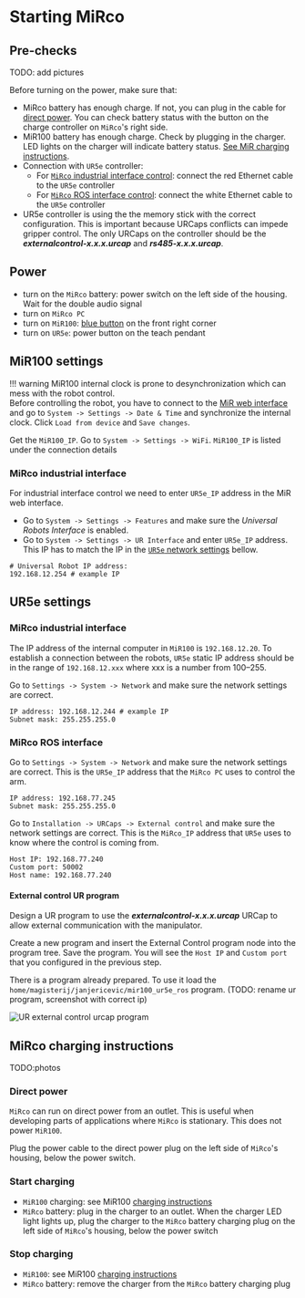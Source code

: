 # Starting MiRco

## Pre-checks
TODO: add pictures

Before turning on the power, make sure that:

- MiRco battery has enough charge. If not, you can plug in the cable for [direct power](#direct-power). You can check battery status with the button on the charge controller on `MiRco`'s right side. 
- MiR100 battery has enough charge. Check by plugging in the charger. LED lights on the charger will indicate battery status. [See MiR charging instructions](../MiR100/mir_start.md/#mir100-charging-instructions).
- Connection with `UR5e` controller:
    - For [`MiRco` industrial interface control](./mirco_interface.md/#mirco-industrial-interface): connect the red Ethernet cable to the `UR5e` controller
    - For [`MiRco` ROS interface control](./mirco_interface.md/#mirco-ros-interface): connect the white Ethernet cable to the `UR5e` controller
- UR5e controller is using the the memory stick with the correct configuration. This is important because URCaps conflicts can impede gripper control. The only URCaps on the controller should be the ***externalcontrol-x.x.x.urcap*** and ***rs485-x.x.x.urcap***.

## Power
- turn on the `MiRco` battery: power switch on the left side of the housing. Wait for the double audio signal
- turn on `MiRco PC`
- turn on `MiR100`: [blue button](../MiR100/mir_start.md/#power) on the front right corner
- turn on `UR5e`: power button on the teach pendant

## MiR100 settings
!!! warning
    MiR100 internal clock is prone to desynchronization which can mess with the robot control.  
    Before controlling the robot, you have to connect to the [MiR web interface](../MiR100/mir_connection.md/#establish-mir-web-interface-connection) and go to `System -> Settings -> Date & Time` and synchronize the internal clock. Click `Load from device` and `Save changes`.

Get the `MiR100_IP`. Go to `System -> Settings -> WiFi`. `MiR100_IP` is listed under the connection details

### MiRco industrial interface
For industrial interface control we need to enter `UR5e_IP` address in the MiR web interface.

- Go to `System -> Settings -> Features` and make sure the *Universal Robots Interface* is enabled.
- Go to `System -> Settings -> UR Interface` and enter `UR5e_IP` address. This IP has to match the IP in the [`UR5e` network settings](#ur5e-settings) bellow.
```
# Universal Robot IP address:
192.168.12.254 # example IP
```

## UR5e settings

### MiRco industrial interface
The IP address of the internal computer in `MiR100` is `192.168.12.20`. To establish a connection between the robots, `UR5e` static IP address should be in the range of `192.168.12.xxx` where xxx is a number from 100–255.

Go to `Settings -> System -> Network` and make sure the network settings are correct.

```
IP address: 192.168.12.244 # example IP
Subnet mask: 255.255.255.0
```

### MiRco ROS interface
Go to `Settings -> System -> Network` and make sure the network settings are correct. This is the `UR5e_IP` address that the `MiRco PC` uses to control the arm.

```
IP address: 192.168.77.245
Subnet mask: 255.255.255.0
```

Go to `Installation -> URCaps -> External control` and make sure the network settings are correct. This is the `MiRco_IP` address that `UR5e` uses to know where the control is coming from.

```
Host IP: 192.168.77.240
Custom port: 50002
Host name: 192.168.77.240
```

#### External control UR program
Design a UR program to use the ***externalcontrol-x.x.x.urcap*** URCap to allow external communication with the manipulator. 

Create a new program and insert the External Control program node into the program tree. Save the program. You will see the `Host IP` and `Custom port` that you configured in the previous step.

There is a program already prepared. To use it load the `home/magisterij/janjericevic/mir100_ur5e_ros` program. (TODO: rename ur program, screenshot with correct ip)

<div >
<img src="../img/ur_external_control.png" alt="UR external control urcap program"/>
</div>


## MiRco charging instructions
TODO:photos

### Direct power
`MiRco` can run on direct power from an outlet. This is useful when developing parts of applications where `MiRco` is stationary. This does not power `MiR100`.

Plug the power cable to the direct power plug on the left side of `MiRco`'s housing, below the power switch.

### Start charging
- `MiR100` charging: see MiR100 [charging instructions](../MiR100/mir_start.md/#mir100-charging-instructions)
- `MiRco` battery: plug in the charger to an outlet. When the charger LED light lights up, plug the charger to the `MiRco` battery charging plug on the left side of `MiRco`'s housing, below the power switch

### Stop charging
- `MiR100`: see MiR100 [charging instructions](../MiR100/mir_start.md/#mir100-charging-instructions)
- `MiRco` battery: remove the charger from the `MiRco` battery charging plug
